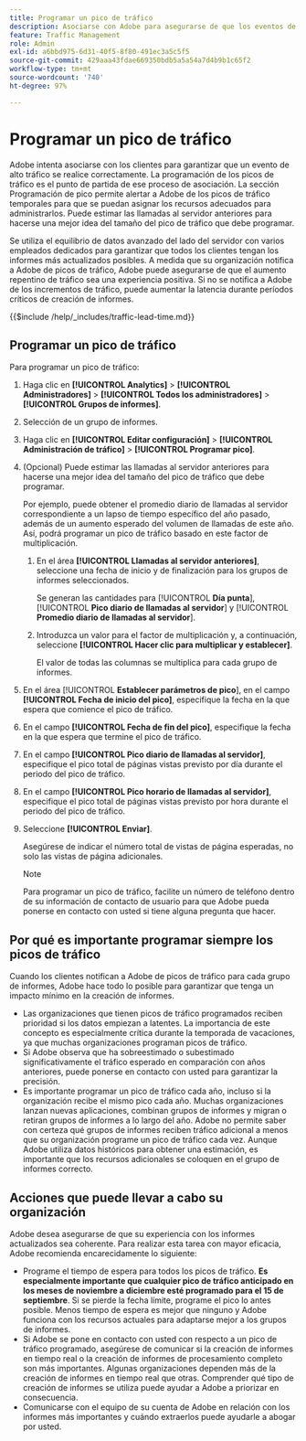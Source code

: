 ```yaml
---
title: Programar un pico de tráfico
description: Asociarse con Adobe para asegurarse de que los eventos de alto tráfico no experimenten latencia.
feature: Traffic Management
role: Admin
exl-id: a6bbd975-6d31-40f5-8f80-491ec3a5c5f5
source-git-commit: 429aaa43fdae669350bdb5a5a54a7d4b9b1c65f2
workflow-type: tm+mt
source-wordcount: '740'
ht-degree: 97%

---
```


# Programar un pico de tráfico

Adobe intenta asociarse con los clientes para garantizar que un evento de alto tráfico se realice correctamente. La programación de los picos de tráfico es el punto de partida de ese proceso de asociación. La sección Programación de pico permite alertar a Adobe de los picos de tráfico temporales para que se puedan asignar los recursos adecuados para administrarlos. Puede estimar las llamadas al servidor anteriores para hacerse una mejor idea del tamaño del pico de tráfico que debe programar.

Se utiliza el equilibrio de datos avanzado del lado del servidor con varios empleados dedicados para garantizar que todos los clientes tengan los informes más actualizados posibles. A medida que su organización notifica a Adobe de picos de tráfico, Adobe puede asegurarse de que el aumento repentino de tráfico sea una experiencia positiva. Si no se notifica a Adobe de los incrementos de tráfico, puede aumentar la latencia durante períodos críticos de creación de informes.

{{$include /help/_includes/traffic-lead-time.md}}

## Programar un pico de tráfico

Para programar un pico de tráfico:

1. Haga clic en **[!UICONTROL Analytics]** > **[!UICONTROL Administradores]** > **[!UICONTROL Todos los administradores]** > **[!UICONTROL Grupos de informes]**.
1. Selección de un grupo de informes.
1. Haga clic en **[!UICONTROL Editar configuración]** > **[!UICONTROL Administración de tráfico]** > **[!UICONTROL Programar pico]**.
1. (Opcional) Puede estimar las llamadas al servidor anteriores para hacerse una mejor idea del tamaño del pico de tráfico que debe programar.

   Por ejemplo, puede obtener el promedio diario de llamadas al servidor correspondiente a un lapso de tiempo específico del año pasado, además de un aumento esperado del volumen de llamadas de este año. Así, podrá programar un pico de tráfico basado en este factor de multiplicación.

   1. En el área **[!UICONTROL Llamadas al servidor anteriores]**, seleccione una fecha de inicio y de finalización para los grupos de informes seleccionados.

      Se generan las cantidades para [!UICONTROL **Día punta**], [!UICONTROL **Pico diario de llamadas al servidor**] y [!UICONTROL **Promedio diario de llamadas al servidor**].

   1. Introduzca un valor para el factor de multiplicación y, a continuación, seleccione **[!UICONTROL Hacer clic para multiplicar y establecer]**.

      El valor de todas las columnas se multiplica para cada grupo de informes.
1. En el área [!UICONTROL **Establecer parámetros de pico**], en el campo **[!UICONTROL Fecha de inicio del pico]**, especifique la fecha en la que espera que comience el pico de tráfico.
1. En el campo **[!UICONTROL Fecha de fin del pico]**, especifique la fecha en la que espera que termine el pico de tráfico.
1. En el campo **[!UICONTROL Pico diario de llamadas al servidor]**, especifique el pico total de páginas vistas previsto por día durante el periodo del pico de tráfico.
1. En el campo **[!UICONTROL Pico horario de llamadas al servidor]**, especifique el pico total de páginas vistas previsto por hora durante el periodo del pico de tráfico.
1. Seleccione **[!UICONTROL Enviar]**.

   Asegúrese de indicar el número total de vistas de página esperadas, no solo las vistas de página adicionales.

   >[!NOTE]
   >
   >Para programar un pico de tráfico, facilite un número de teléfono dentro de su información de contacto de usuario para que Adobe pueda ponerse en contacto con usted si tiene alguna pregunta que hacer.

## Por qué es importante programar siempre los picos de tráfico

Cuando los clientes notifican a Adobe de picos de tráfico para cada grupo de informes, Adobe hace todo lo posible para garantizar que tenga un impacto mínimo en la creación de informes.

* Las organizaciones que tienen picos de tráfico programados reciben prioridad si los datos empiezan a latentes. La importancia de este concepto es especialmente crítica durante la temporada de vacaciones, ya que muchas organizaciones programan picos de tráfico.
* Si Adobe observa que ha sobreestimado o subestimado significativamente el tráfico esperado en comparación con años anteriores, puede ponerse en contacto con usted para garantizar la precisión.
* Es importante programar un pico de tráfico cada año, incluso si la organización recibe el mismo pico cada año. Muchas organizaciones lanzan nuevas aplicaciones, combinan grupos de informes y migran o retiran grupos de informes a lo largo del año. Adobe no permite saber con certeza qué grupos de informes reciben tráfico adicional a menos que su organización programe un pico de tráfico cada vez. Aunque Adobe utiliza datos históricos para obtener una estimación, es importante que los recursos adicionales se coloquen en el grupo de informes correcto.

## Acciones que puede llevar a cabo su organización

Adobe desea asegurarse de que su experiencia con los informes actualizados sea coherente. Para realizar esta tarea con mayor eficacia, Adobe recomienda encarecidamente lo siguiente:

* Programe el tiempo de espera para todos los picos de tráfico. **Es especialmente importante que cualquier pico de tráfico anticipado en los meses de noviembre a diciembre esté programado para el 15 de septiembre**. Si se pierde la fecha límite, programe el pico lo antes posible. Menos tiempo de espera es mejor que ninguno y Adobe funciona con los recursos actuales para adaptarse mejor a los grupos de informes.
* Si Adobe se pone en contacto con usted con respecto a un pico de tráfico programado, asegúrese de comunicar si la creación de informes en tiempo real o la creación de informes de procesamiento completo son más importantes. Algunas organizaciones dependen más de la creación de informes en tiempo real que otras. Comprender qué tipo de creación de informes se utiliza puede ayudar a Adobe a priorizar en consecuencia.
* Comunicarse con el equipo de su cuenta de Adobe en relación con los informes más importantes y cuándo extraerlos puede ayudarle a abogar por usted.
